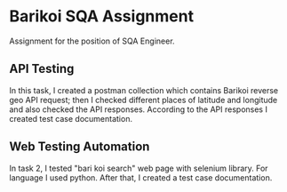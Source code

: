 # Barikoi SQA Assignment

Assignment for the position of SQA Engineer.

## API Testing

In this task, I created a postman collection which contains Barikoi reverse geo API request; then I checked different places of latitude and longitude and also checked the API responses. According to the API responses I created test case documentation.

## Web Testing Automation
   In task 2, I tested "bari koi search" web page with selenium library. 
   For language I used python. After that, I created a test case 
  documentation.